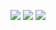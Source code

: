 ![](http://sowcar.com/t6/690/1553655766x1965165908.jpg)
![](http://sowcar.com/t6/690/1553655794x2890211816.png)
![](http://sowcar.com/t6/690/1553655812x2728278590.jpg)
![]()
![]()
![]()
![]()
![]()
![]()
![]()
![]()
![]()
